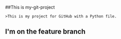 ##This is my-git-project
```
>This is my project for GitHub with a Python file.
```
## I'm on the feature branch